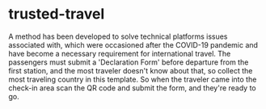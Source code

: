 # trusted-travel
A method has been developed to solve technical platforms issues associated with, which were occasioned after 
the COVID-19 pandemic and have become a necessary requirement for international travel.
The passengers must submit a 'Declaration Form' before departure from the first station, 
and the most traveler doesn't know about that, so collect the most traveling country in this template. 
So when the traveler came into the check-in area scan the QR code and submit the form, and they're ready to go.
